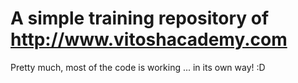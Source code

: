 # A simple training repository of http://www.vitoshacademy.com

Pretty much, most of the code is working ... 
in its own way! :D